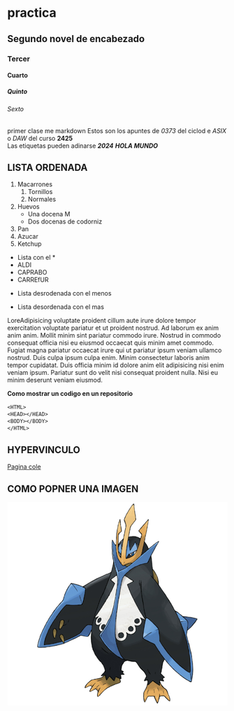 # practica
## Segundo novel de encabezado
### Tercer
#### Cuarto
##### Quinto 
###### Sexto
primer clase me markdown
Estos son los apuntes de *0373* del ciclod  e _ASIX_ o _DAW_ del curso **2425**  
Las etiquetas pueden adinarse **_2024_** __*HOLA MUNDO*__

## LISTA ORDENADA

1. Macarrones
    1. Tornillos
    2. Normales
2. Huevos
    * Una docena M
    * Dos docenas de codorniz
3. Pan
4. Azucar
5. Ketchup

* Lista con el *
* ALDI
* CAPRABO
* CARREfUR

- Lista desrodenada con el menos

+ Lista desordenada con el mas 

LoreAdipisicing voluptate proident cillum aute irure dolore tempor exercitation voluptate pariatur et ut proident nostrud. Ad laborum ex anim anim anim. Mollit minim sint pariatur commodo irure. Nostrud in commodo consequat officia nisi eu eiusmod occaecat quis minim amet commodo. Fugiat magna pariatur occaecat irure qui ut pariatur ipsum veniam ullamco nostrud.
Duis culpa ipsum culpa enim. Minim consectetur laboris anim tempor cupidatat. Duis officia minim id dolore anim elit adipisicing nisi enim veniam ipsum. Pariatur sunt do velit nisi consequat proident nulla. Nisi eu minim deserunt veniam eiusmod.

**Como mostrar un codigo en un repositorio**
```
<HTML>
<HEAD></HEAD>
<BODY></BODY>
</HTML>
```
## HYPERVINCULO


[Pagina cole](https://www.fje.edu/ca/jesuites-bellvitge "OLEOLE")

## COMO POPNER UNA IMAGEN
![ESTA IMAGEN NO HA PODIDO CARGAR ERROR 404](800px-Empoleon.png "empoleon")